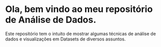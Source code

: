 # Ola, bem vindo ao meu repositório de Análise de Dados. 

Este repositório tem o intuito de mostrar algumas técnicas de análise de dados e visualizações em Datasets de diversos assuntos.
